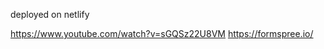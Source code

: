 deployed on netlify

<!-- EMAIL FORM -->
https://www.youtube.com/watch?v=sGQSz22U8VM
https://formspree.io/

